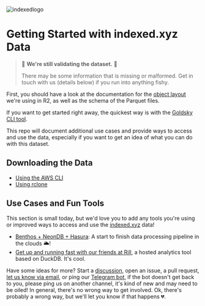 ![indexedlogo](../assets/images/indexed-wordmark-dark.png)
# Getting Started with indexed.xyz Data
> 🚧 **We're still validating the dataset.** 🚧
>
> There may be some information that is missing or malformed. Get in touch with us (details below) if you run into anything fishy.

First, you should have a look at the documentation for the [object layout](schema.md) we're using in R2, as well as the schema of the Parquet files.

If you want to get started right away, the quickest way is with the [Goldsky CLI tool](https://docs.goldsky.com/references/cli).

This repo will document additional use cases and provide ways to access and use the data, especially if you want to get an idea of what you can do with this dataset.

## Downloading the Data

- [Using the AWS CLI](awscli.md)
- [Using rclone](rclone.md)

## Use Cases and Fun Tools

This section is small today, but we'd love you to add any tools you're using or improved ways to access and use the [indexed.xyz](https://indexed.xyz) data!

- [Benthos + NeonDB + Hasura](benthos_postgres_hasura.md): A start to finish data processing pipeline in the clouds 🌥️!
- [Get up and running fast with our friends at Rill](https://rilldata.com/indexed-xyz), a hosted analytics tool based on DuckDB. It's cool.

Have some ideas for more? Start a [discussion](https://github.com/indexed-xyz/docs/discussions), open an issue, a pull request, [let us know via email](mailto:support@goldsky.com), or ping our [Telegram bot](https://t.me/goldskysupportbot), if the bot doesn't get back to you, please ping us on another channel, it's kind of new and may need to be oiled! In general, there's no wrong way to get involved. Ok, there's probably a wrong way, but we'll let you know if that happens 💔.
